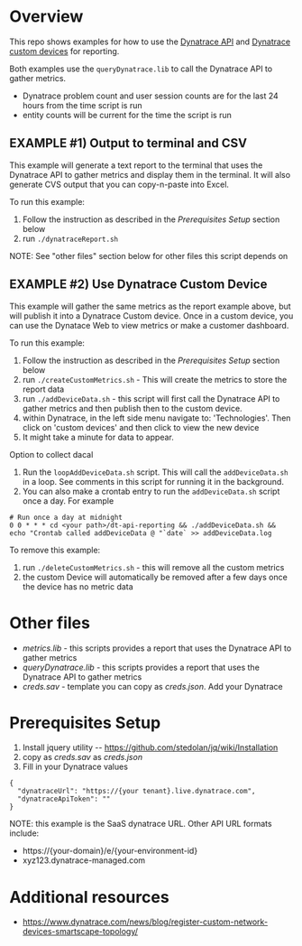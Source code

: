 # Overview

This repo shows examples for how to use the [Dynatrace API](https://www.dynatrace.com/support/help/extend-dynatrace/dynatrace-api/) and [Dynatrace custom devices](https://www.dynatrace.com/support/help/extend-dynatrace/dynatrace-api/environment/topology-and-smartscape-api/topology-smartscape-api-custom-device/) for reporting.

Both examples use the ```queryDynatrace.lib``` to call the Dynatrace API to gather metrics. 
* Dynatrace problem count and user session counts are for the last 24 hours from the time script is run
* entity counts will be current for the time the script is run

## EXAMPLE #1) Output to terminal and CSV

This example will generate a text report to the terminal that uses the Dynatrace API to gather metrics and 
display them in the terminal. It will also generate CVS output that you can copy-n-paste into Excel.

To run this example:
1. Follow the instruction as described in the *Prerequisites Setup* section below 
1. run ```./dynatraceReport.sh``` 

NOTE: See "other files" section below for other files this script depends on

## EXAMPLE #2) Use Dynatrace Custom Device

This example will gather the same metrics as the report example above, but will publish it into a Dynatrace Custom device. 
Once in a custom device, you can use the Dynatace Web to view metrics or make a customer dashboard.

To run this example:
1. Follow the instruction as described in the *Prerequisites Setup* section below 
1. run ```./createCustomMetrics.sh``` - This will create the metrics to store the report data
1. run ```./addDeviceData.sh``` - this script will first call the Dynatrace API to gather metrics and then publish then to the custom device.
1. within Dynatrace, in the left side menu navigate to: 'Technologies'.   Then click on 'custom devices' and then click to view the new device
1. It might take a minute for data to appear.

Option to collect dacal
1. Run the ```loopAddDeviceData.sh``` script. This will call the ```addDeviceData.sh``` in a loop. See comments in this script for running it in the background.
2. You can also make a crontab entry to run the ```addDeviceData.sh``` script once a day. For example
```
# Run once a day at midnight
0 0 * * * cd <your path>/dt-api-reporting && ./addDeviceData.sh && echo "Crontab called addDeviceData @ "`date` >> addDeviceData.log
```

To remove this example:
1. run ```./deleteCustomMetrics.sh``` - this will remove all the custom metrics
1. the custom Device will automatically be removed after a few days once the device has no metric data

# Other files

* *metrics.lib* - this scripts provides a report that uses the Dynatrace API to gather metrics
* *queryDynatrace.lib* - this scripts provides a report that uses the Dynatrace API to gather metrics
* *creds.sav* - template you can copy as *creds.json*.  Add your Dynatrace 

# Prerequisites Setup

1. Install jquery utility -- https://github.com/stedolan/jq/wiki/Installation
1. copy as *creds.sav* as *creds.json*
1. Fill in your Dynatrace values
```
{
  "dynatraceUrl": "https://{your tenant}.live.dynatrace.com",
  "dynatraceApiToken": ""
}
```
NOTE: this example is the SaaS dynatrace URL. Other API URL formats include:
* https://{your-domain}/e/{your-environment-id}
* xyz123.dynatrace-managed.com

# Additional resources
* https://www.dynatrace.com/news/blog/register-custom-network-devices-smartscape-topology/

